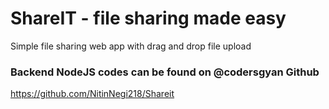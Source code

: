 # ShareIT - file sharing made easy
Simple file sharing web app with drag and drop file upload

### Backend NodeJS codes can be found on @codersgyan Github
https://github.com/NitinNegi218/Shareit
